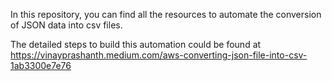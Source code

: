 In this repository, you can find all the resources to automate the conversion of JSON data into csv files.

The detailed steps to build this automation could be found at https://vinayprashanth.medium.com/aws-converting-json-file-into-csv-1ab3300e7e76
